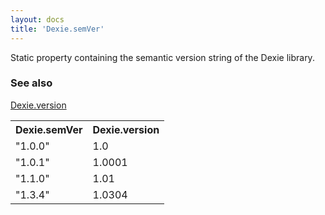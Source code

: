 ```yaml
---
layout: docs
title: 'Dexie.semVer'
---
```


Static property containing the semantic version string of the Dexie library.

### See also

[Dexie.version](Dexie.version)

<table>
<tr><th>Dexie.semVer</th><th>Dexie.version</th></tr>
<tr><td>"1.0.0"</td><td>1.0</td></tr>
<tr><td>"1.0.1"</td><td>1.0001</td></tr>
<tr><td>"1.1.0"</td><td>1.01</td></tr>
<tr><td>"1.3.4"</td><td>1.0304</td></tr>
</table>

